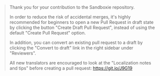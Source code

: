 > Thank you for your contribution to the Sandboxie repository.
>
> In order to reduce the risk of accidental merges, it's highly recommended for beginners to open a new Pull Request in draft state by clicking the button "Create Draft Pull Request", instead of using the default "Create Pull Request" option. 
>
> In addition, you can convert an existing pull request to a draft by clicking the "Convert to draft" link in the right sidebar under "Reviewers".
>
> All new translators are encouraged to look at the "Localization notes and tips" before creating a pull request: https://git.io/J9G19
